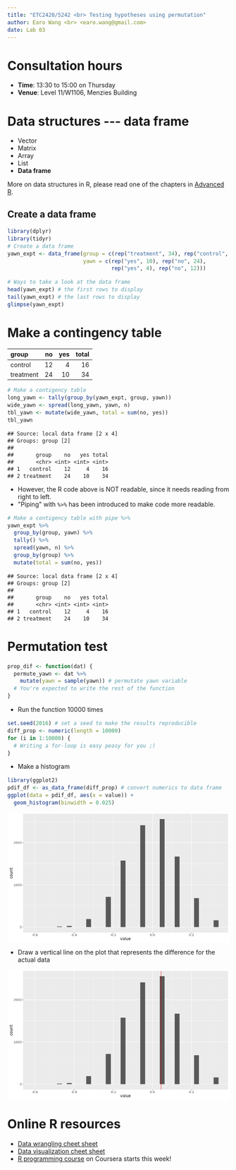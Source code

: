 ```yaml
---
title: "ETC2420/5242 <br> Testing hypotheses using permutation"
author: Earo Wang <br> <earo.wang@gmail.com>
date: Lab 03
---
```




# Consultation hours

* **Time**: 13:30 to 15:00 on Thursday
* **Venue**: Level 11/W1106, Menzies Building

# Data structures --- data frame

* Vector
* Matrix
* Array
* List
* **Data frame**

More on data structures in R, please read one of the chapters in [Advanced R](http://adv-r.had.co.nz/Data-structures.html).

## Create a data frame


```r
library(dplyr)
library(tidyr)
# Create a data frame
yawn_expt <- data_frame(group = c(rep("treatment", 34), rep("control", 16)),
                        yawn = c(rep("yes", 10), rep("no", 24),
                                 rep("yes", 4), rep("no", 12)))
```


```r
# Ways to take a look at the data frame
head(yawn_expt) # the first rows to display
tail(yawn_expt) # the last rows to display
glimpse(yawn_expt)
```

# Make a contingency table



<center>

|group     | no| yes| total|
|:---------|--:|---:|-----:|
|control   | 12|   4|    16|
|treatment | 24|  10|    34|
</center>


```r
# Make a contigency table 
long_yawn <- tally(group_by(yawn_expt, group, yawn))
wide_yawn <- spread(long_yawn, yawn, n)
tbl_yawn <- mutate(wide_yawn, total = sum(no, yes))
tbl_yawn
```

```
## Source: local data frame [2 x 4]
## Groups: group [2]
## 
##       group    no   yes total
##       <chr> <int> <int> <int>
## 1   control    12     4    16
## 2 treatment    24    10    34
```

* However, the R code above is NOT readable, since it needs reading from right to left.
* "Piping" with `%>%` has been introduced to make code more readable.


```r
# Make a contigency table with pipe %>%
yawn_expt %>%
  group_by(group, yawn) %>% 
  tally() %>%
  spread(yawn, n) %>% 
  group_by(group) %>%
  mutate(total = sum(no, yes))
```

```
## Source: local data frame [2 x 4]
## Groups: group [2]
## 
##       group    no   yes total
##       <chr> <int> <int> <int>
## 1   control    12     4    16
## 2 treatment    24    10    34
```

# Permutation test


```r
prop_dif <- function(dat) {
  permute_yawn <- dat %>% 
    mutate(yawn = sample(yawn)) # permutate yawn variable
  # You're expected to write the rest of the function
}
```



* Run the function 10000 times


```r
set.seed(2016) # set a seed to make the results reproducible
diff_prop <- numeric(length = 10000)
for (i in 1:10000) {
  # Writing a for-loop is easy peasy for you ;)
}
```



* Make a histogram


```r
library(ggplot2)
pdif_df <- as_data_frame(diff_prop) # convert numerics to data frame
ggplot(data = pdif_df, aes(x = value)) + 
  geom_histogram(binwidth = 0.025)
```

<img src="figure/histogram-1.png" title="plot of chunk histogram" alt="plot of chunk histogram" style="display: block; margin: auto;" />

* Draw a vertical line on the plot that represents the difference for the actual data

<img src="figure/vline-1.png" title="plot of chunk vline" alt="plot of chunk vline" style="display: block; margin: auto;" />

# Online R resources

* [Data wrangling cheet sheet](https://www.rstudio.com/wp-content/uploads/2015/02/data-wrangling-cheatsheet.pdf)
* [Data visualization cheet sheet](https://www.rstudio.com/wp-content/uploads/2015/03/ggplot2-cheatsheet.pdf)
* [R programming course](https://www.coursera.org/learn/r-programming) on Coursera starts this week!

<meta name="copyright" content="LICENSE: CC BY-NC 3.0 US" />
